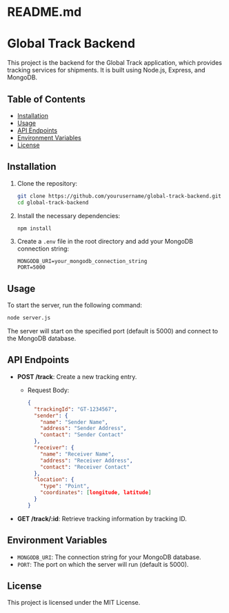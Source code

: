 # README.md

# Global Track Backend

This project is the backend for the Global Track application, which provides tracking services for shipments. It is built using Node.js, Express, and MongoDB.

## Table of Contents

- [Installation](#installation)
- [Usage](#usage)
- [API Endpoints](#api-endpoints)
- [Environment Variables](#environment-variables)
- [License](#license)

## Installation

1. Clone the repository:
   ```bash
   git clone https://github.com/yourusername/global-track-backend.git
   cd global-track-backend
   ```

2. Install the necessary dependencies:
   ```bash
   npm install
   ```

3. Create a `.env` file in the root directory and add your MongoDB connection string:
   ```
   MONGODB_URI=your_mongodb_connection_string
   PORT=5000
   ```

## Usage

To start the server, run the following command:
```bash
node server.js
```

The server will start on the specified port (default is 5000) and connect to the MongoDB database.

## API Endpoints

- **POST /track**: Create a new tracking entry.
  - Request Body:
    ```json
    {
      "trackingId": "GT-1234567",
      "sender": {
        "name": "Sender Name",
        "address": "Sender Address",
        "contact": "Sender Contact"
      },
      "receiver": {
        "name": "Receiver Name",
        "address": "Receiver Address",
        "contact": "Receiver Contact"
      },
      "location": {
        "type": "Point",
        "coordinates": [longitude, latitude]
      }
    }
    ```

- **GET /track/:id**: Retrieve tracking information by tracking ID.

## Environment Variables

- `MONGODB_URI`: The connection string for your MongoDB database.
- `PORT`: The port on which the server will run (default is 5000).

## License

This project is licensed under the MIT License.